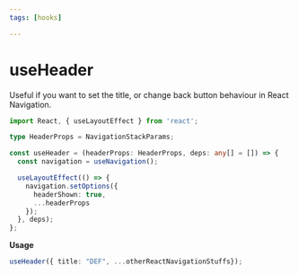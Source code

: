 ```yaml
---
tags: [hooks]

---
```



# useHeader 

Useful if you want to set the title, or change back button behaviour in React Navigation.

```typescript
import React, { useLayoutEffect } from 'react';

type HeaderProps = NavigationStackParams;

const useHeader = (headerProps: HeaderProps, deps: any[] = []) => {
  const navigation = useNavigation();

  useLayoutEffect(() => {
    navigation.setOptions({
      headerShown: true,
      ...headerProps
    });
  }, deps);
};
```

**Usage**
```typescript
useHeader({ title: "DEF", ...otherReactNavigationStuffs});
```
